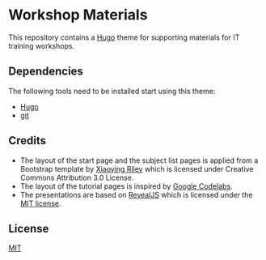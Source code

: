 # Workshop Materials

This repository contains a [Hugo](https://gohugo.io) theme for supporting materials for IT training workshops.

## Dependencies

The following tools need to be installed start using this theme:

- [Hugo](https://gohugo.io/getting-started/quick-start/)
- [git](https://git-scm.com/downloads)

## Credits

- The layout of the start page and the subject list pages is applied from a Bootstrap template by [Xiaoying Riley](https://themes.3rdwavemedia.com/) which is licensed under Creative Commons Attribution 3.0 License.
- The layout of the tutorial pages is inspired by [Google Codelabs](https://github.com/googlecodelabs/tools).
- The presentations are based on [RevealJS](https://revealjs.com/) which is licensed under the [MIT license](https://github.com/hakimel/reveal.js/blob/master/LICENSE).

## License

[MIT](./LICENSE)
